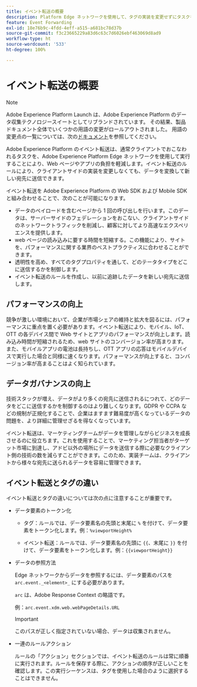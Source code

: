 ```yaml
---
title: イベント転送の概要
description: Platform Edge ネットワークを使用して、タグの実装を変更せずにタスクを実行できる、Adobe Experience Platform のイベント転送について説明します。
feature: Event Forwarding
exl-id: 18e76b9c-4fdd-4eff-a515-a681bc78d37b
source-git-commit: f3c23665229a83d6c63c7d6026ebf463069d8ad9
workflow-type: ht
source-wordcount: '533'
ht-degree: 100%

---
```


# イベント転送の概要

>[!NOTE]
>
>Adobe Experience Platform Launch は、Adobe Experience Platform のデータ収集テクノロジースイートとしてリブランドされています。 その結果、製品ドキュメント全体でいくつかの用語の変更がロールアウトされました。 用語の変更点の一覧については、次の[ドキュメント](../../term-updates.md)を参照してください。

Adobe Experience Platform のイベント転送は、通常クライアントでおこなわれるタスクを、Adobe Experience Platform Edge ネットワークを使用して実行することにより、Web ページやアプリの負担を軽減します。イベント転送のルールにより、クライアントサイドの実装を変更しなくても、データを変換して新しい宛先に送信できます。

イベント転送を Adobe Experience Platform の Web SDK および Mobile SDK と組み合わせることで、次のことが可能になります。

* データのペイロードを含むページから 1 回の呼び出しを行います。このデータは、サーバーサイドのフェデレーションをおこない、クライアントサイドのネットワークトラフィックを削減し、顧客に対してより高速なエクスペリエンスを提供します。
* web ページの読み込みに要する時間を短縮する。この機能により、サイトを、パフォーマンスに関する業界のベストプラクティスに合わせることができます。
* 透明性を高め、すべてのタグプロパティを通して、どのテータタイプをどこに送信するかを制御します。
* イベント転送のルールを作成し、以前に追跡したデータを新しい宛先に送信します。

## パフォーマンスの向上

競争が激しい環境において、企業が市場シェアの維持と拡大を図るには、パフォーマンスに重点を置く必要があります。イベント転送により、モバイル、IoT、OTT の各デバイス間で Web サイトとアプリのパフォーマンスが向上します。読み込み時間が短縮されるため、web サイトのコンバージョン率が高まります。また、モバイルアプリの電池は長持ちし、OTT アプリの応答はモバイルデバイスで実行した場合と同様に速くなります。パフォーマンスが向上すると、コンバージョン率が高まることはよく知られています。

## データガバナンスの向上

技術スタックが増え、データがより多くの宛先に送信されるにつれて、どのデータをどこに送信するかを制御するのはより難しくなります。GDPR や CCPA などの規制が正規化することで、企業はますます難易度が高くなっているデータの問題を、より詳細に管理せざるを得なくなっています。

イベント転送は、マーケティングチームがデータを管理しながらビジネスを成長させるのに役立ちます。これを使用することで、マーケティング担当者がターゲット市場に到達し、アドビ以外の場所にデータを送信する際に必要なクライアント側の技術の数を減らすことができます。このため、実装チームは、クライアントから様々な宛先に送られるデータを容易に管理できます。

## イベント転送とタグの違い

イベント転送とタグの違いについては次の点に注意することが重要です。

* データ要素のトークン化

   * タグ：ルールでは、データ要素名の先頭と末尾に `%` を付けて、データ要素をトークン化します。例：`%viewportHeight%`

   * イベント転送：ルールでは、データ要素名の先頭に `{{`、末尾に `}}` を付けて、データ要素をトークン化します。例：`{{viewportHeight}}`

* データの参照方法

   Edge ネットワークからデータを参照するには、データ要素のパスを `arc.event._<element>_` にする必要があります。

   `arc` は、Adobe Response Context の略語です。

   例：`arc.event.xdm.web.webPageDetails.URL`

   >[!IMPORTANT]
   >
   >このパスが正しく指定されていない場合、データは収集されません。


* 一連のルールアクション

   ルールの「アクション」セクションでは、イベント転送のルールは常に順番に実行されます。ルールを保存する際に、アクションの順序が正しいことを確認します。この実行シーケンスは、タグを使用した場合のように選択することはできません。

<!--doc Adobe Cloud Connector extension, get from Jon-->
